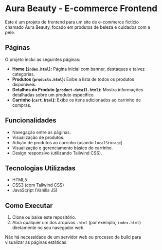 # Aura Beauty - E-commerce Frontend

Este é um projeto de frontend para um site de e-commerce fictício chamado Aura Beauty, focado em produtos de beleza e cuidados com a pele.

## Páginas

O projeto inclui as seguintes páginas:

- **Home (`index.html`):** Página inicial com banner, destaques e talvez categorias.
- **Produtos (`products.html`):** Exibe a lista de todos os produtos disponíveis.
- **Detalhes do Produto (`product-detail.html`):** Mostra informações detalhadas sobre um produto específico.
- **Carrinho (`cart.html`):** Exibe os itens adicionados ao carrinho de compras.

## Funcionalidades

- Navegação entre as páginas.
- Visualização de produtos.
- Adição de produtos ao carrinho (usando `localStorage`).
- Visualização e gerenciamento básico do carrinho.
- Design responsivo (utilizando Tailwind CSS).

## Tecnologias Utilizadas

- HTML5
- CSS3 (com Tailwind CSS)
- JavaScript (Vanilla JS)

## Como Executar

1.  Clone ou baixe este repositório.
2.  Abra qualquer um dos arquivos `.html` (por exemplo, `index.html`) diretamente no seu navegador web.

Não há necessidade de um servidor web ou processo de build para visualizar as páginas estáticas.
